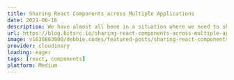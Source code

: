 ```yaml
---
title: Sharing React Components across Multiple Applications
date: 2021-06-16
description: We have almost all been in a situation where we need to share a component between one app and another. Often we just decide to copy and paste it because it really is the quickest option. And sometimes it’s even ok, especially when it comes to those smaller components. But what if you wanted to share a big and more complex component?
url: https://blog.bitsrc.io/sharing-react-components-across-multiple-applications-a407b5a15186
image: v1630863000/debbie.codes/featured-posts/sharing-react-components_ejjqxp
provider: cloudinary
loading: eager
tags: [react, components]
platform: Medium
---
```

